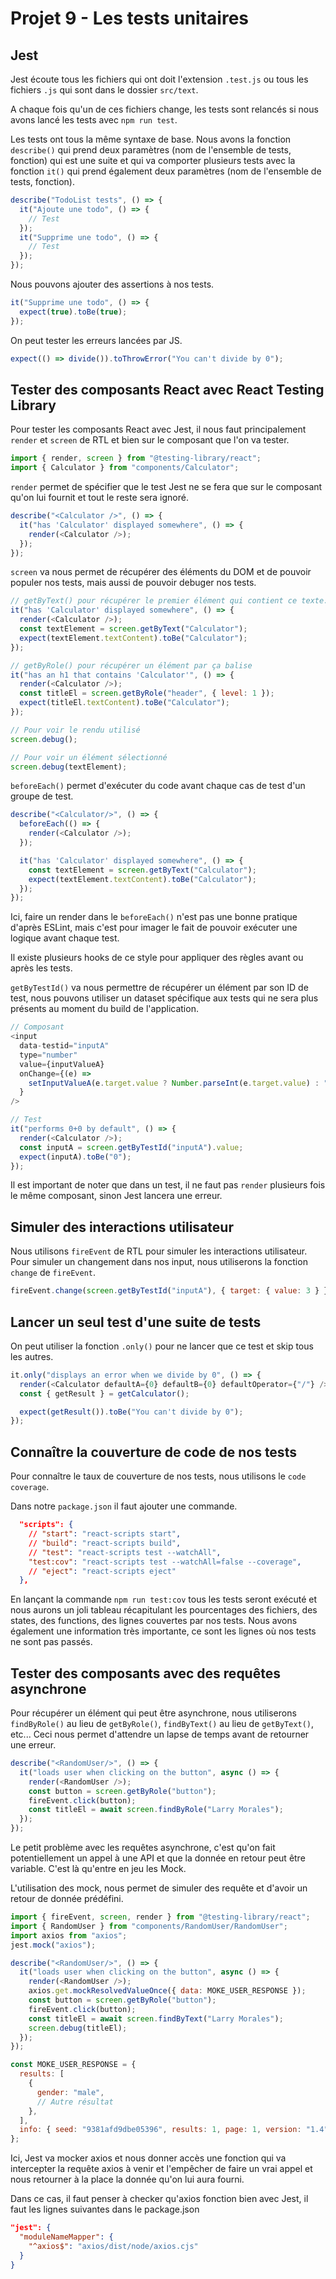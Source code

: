 # Projet 9 - Les tests unitaires

## Jest

Jest écoute tous les fichiers qui ont doit l'extension `.test.js` ou tous les fichiers `.js` qui sont dans le dossier `src/text`.

A chaque fois qu'un de ces fichiers change, les tests sont relancés si nous avons lancé les tests avec `npm run test`.

Les tests ont tous la même syntaxe de base. Nous avons la fonction `describe()` qui prend deux paramètres (nom de l'ensemble de tests, fonction) qui est une suite et qui va comporter plusieurs tests avec la fonction `it()` qui prend également deux paramètres (nom de l'ensemble de tests, fonction).

```js
describe("TodoList tests", () => {
  it("Ajoute une todo", () => {
    // Test
  });
  it("Supprime une todo", () => {
    // Test
  });
});
```

Nous pouvons ajouter des assertions à nos tests.

```js
it("Supprime une todo", () => {
  expect(true).toBe(true);
});
```

On peut tester les erreurs lancées par JS.

```js
expect(() => divide()).toThrowError("You can't divide by 0");
```

## Tester des composants React avec React Testing Library

Pour tester les composants React avec Jest, il nous faut principalement `render` et `screen` de RTL et bien sur le composant que l'on va tester.

```js
import { render, screen } from "@testing-library/react";
import { Calculator } from "components/Calculator";
```

`render` permet de spécifier que le test Jest ne se fera que sur le composant qu'on lui fournit et tout le reste sera ignoré.

```js
describe("<Calculator />", () => {
  it("has 'Calculator' displayed somewhere", () => {
    render(<Calculator />);
  });
});
```

`screen` va nous permet de récupérer des éléments du DOM et de pouvoir populer nos tests, mais aussi de pouvoir debuger nos tests.

```js
// getByText() pour récupérer le premier élément qui contient ce texte.
it("has 'Calculator' displayed somewhere", () => {
  render(<Calculator />);
  const textElement = screen.getByText("Calculator");
  expect(textElement.textContent).toBe("Calculator");
});

// getByRole() pour récupérer un élément par ça balise
it("has an h1 that contains 'Calculator'", () => {
  render(<Calculator />);
  const titleEl = screen.getByRole("header", { level: 1 });
  expect(titleEl.textContent).toBe("Calculator");
});

// Pour voir le rendu utilisé
screen.debug();

// Pour voir un élément sélectionné
screen.debug(textElement);
```

`beforeEach()` permet d'exécuter du code avant chaque cas de test d'un groupe de test.

```js
describe("<Calculator/>", () => {
  beforeEach(() => {
    render(<Calculator />);
  });

  it("has 'Calculator' displayed somewhere", () => {
    const textElement = screen.getByText("Calculator");
    expect(textElement.textContent).toBe("Calculator");
  });
});
```

Ici, faire un render dans le `beforeEach()` n'est pas une bonne pratique d'après ESLint, mais c'est pour imager le fait de pouvoir exécuter une logique avant chaque test.

Il existe plusieurs hooks de ce style pour appliquer des règles avant ou après les tests.

`getByTestId()` va nous permettre de récupérer un élément par son ID de test, nous pouvons utiliser un dataset spécifique aux tests qui ne sera plus présents au moment du build de l'application.

```js
// Composant
<input
  data-testid="inputA"
  type="number"
  value={inputValueA}
  onChange={(e) =>
    setInputValueA(e.target.value ? Number.parseInt(e.target.value) : "")
  }
/>

// Test
it("performs 0+0 by default", () => {
  render(<Calculator />);
  const inputA = screen.getByTestId("inputA").value;
  expect(inputA).toBe("0");
});
```

Il est important de noter que dans un test, il ne faut pas `render` plusieurs fois le même composant, sinon Jest lancera une erreur.

## Simuler des interactions utilisateur

Nous utilisons `fireEvent` de RTL pour simuler les interactions utilisateur. Pour simuler un changement dans nos input, nous utiliserons la fonction `change` de `fireEvent`.

```js
fireEvent.change(screen.getByTestId("inputA"), { target: { value: 3 } });
```

## Lancer un seul test d'une suite de tests

On peut utiliser la fonction `.only()` pour ne lancer que ce test et skip tous les autres.

```js
it.only("displays an error when we divide by 0", () => {
  render(<Calculator defaultA={0} defaultB={0} defaultOperator={"/"} />);
  const { getResult } = getCalculator();

  expect(getResult()).toBe("You can't divide by 0");
});
```

## Connaître la couverture de code de nos tests

Pour connaître le taux de couverture de nos tests, nous utilisons le `code coverage`.

Dans notre `package.json` il faut ajouter une commande.

```json
  "scripts": {
    // "start": "react-scripts start",
    // "build": "react-scripts build",
    // "test": "react-scripts test --watchAll",
    "test:cov": "react-scripts test --watchAll=false --coverage",
    // "eject": "react-scripts eject"
  },
```

En lançant la commande `npm run test:cov` tous les tests seront exécuté et nous aurons un joli tableau récapitulant les pourcentages des fichiers, des states, des functions, des lignes couvertes par nos tests. Nous avons également une information très importante, ce sont les lignes où nos tests ne sont pas passés.

## Tester des composants avec des requêtes asynchrone

Pour récupérer un élément qui peut être asynchrone, nous utiliserons `findByRole()` au lieu de `getByRole()`, `findByText()` au lieu de `getByText()`, etc... Ceci nous permet d'attendre un lapse de temps avant de retourner une erreur.

```js
describe("<RandomUser/>", () => {
  it("loads user when clicking on the button", async () => {
    render(<RandomUser />);
    const button = screen.getByRole("button");
    fireEvent.click(button);
    const titleEl = await screen.findByRole("Larry Morales");
  });
});
```

Le petit problème avec les requêtes asynchrone, c'est qu'on fait potentiellement un appel à une API et que la donnée en retour peut être variable. C'est là qu'entre en jeu les Mock.

L'utilisation des mock, nous permet de simuler des requête et d'avoir un retour de donnée prédéfini.

```js
import { fireEvent, screen, render } from "@testing-library/react";
import { RandomUser } from "components/RandomUser/RandomUser";
import axios from "axios";
jest.mock("axios");

describe("<RandomUser/>", () => {
  it("loads user when clicking on the button", async () => {
    render(<RandomUser />);
    axios.get.mockResolvedValueOnce({ data: MOKE_USER_RESPONSE });
    const button = screen.getByRole("button");
    fireEvent.click(button);
    const titleEl = await screen.findByText("Larry Morales");
    screen.debug(titleEl);
  });
});

const MOKE_USER_RESPONSE = {
  results: [
    {
      gender: "male",
      // Autre résultat
    },
  ],
  info: { seed: "9381afd9dbe05396", results: 1, page: 1, version: "1.4" },
};
```

Ici, Jest va mocker axios et nous donner accès une fonction qui va intercepter la requête axios à venir et l'empêcher de faire un vrai appel et nous retourner à la place la donnée qu'on lui aura fourni.

Dans ce cas, il faut penser à checker qu'axios fonction bien avec Jest, il faut les lignes suivantes dans le package.json

```json
"jest": {
  "moduleNameMapper": {
    "^axios$": "axios/dist/node/axios.cjs"
  }
}
```
